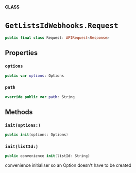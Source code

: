 **CLASS**

# `GetListsIdWebhooks.Request`

```swift
public final class Request: APIRequest<Response>
```

## Properties
### `options`

```swift
public var options: Options
```

### `path`

```swift
override public var path: String
```

## Methods
### `init(options:)`

```swift
public init(options: Options)
```

### `init(listId:)`

```swift
public convenience init(listId: String)
```

convenience initialiser so an Option doesn't have to be created
